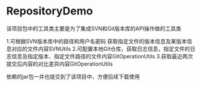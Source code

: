 # RepositoryDemo
该项目包中的工具类主要是为了集成SVN和Git版本库的API操作做的工具类

1.可根据SVN版本库中的路径和用户名密码 获取指定文件的版本信息及某版本信息对应的文件内容SVNUtils
2.可配置本地Git仓库，获取日志信息，指定文件的日志信息及指定版本、指定文件路径的文件内容GitOperationUtils
3.获取最近两次提交后内容的对比差异内容GitOperationUtils

依赖的jar包一并也提交到了该项目中，方便后续下载使用
